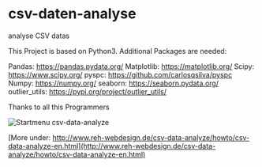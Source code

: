 # csv-daten-analyse
analyse CSV datas

This Project is based on Python3.
Additional Packages are needed:

Pandas: https://pandas.pydata.org/
Matplotlib: https://matplotlib.org/
Scipy: https://www.scipy.org/
pyspc: https://github.com/carlosqsilva/pyspc
Numpy: https://numpy.org/
seaborn: https://seaborn.pydata.org/
outlier_utils: https://pypi.org/project/outlier_utils/

Thanks to all this Programmers

![Startmenu csv-data-analyze ](http://www.reh-webdesign.de/csv-data-analyze/howto/pictures/startscreen.png)

[More under: http://www.reh-webdesign.de/csv-data-analyze/howto/csv-data-analyze-en.html](http://www.reh-webdesign.de/csv-data-analyze/howto/csv-data-analyze-en.html)
